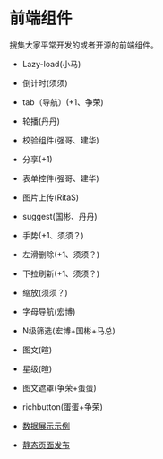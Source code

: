 前端组件
=======

搜集大家平常开发的或者开源的前端组件。


* Lazy-load(小马)
* 倒计时(须须)
* tab（导航）(+1、争荣)
* 轮播(丹丹)
* 校验组件(强哥、建华)
* 分享(+1)
* 表单控件(强哥、建华)
* 图片上传(RitaS)
* suggest(国彬、丹丹)
* 手势(+1、须须？)
* 左滑删除(+1、须须？)
* 下拉刷新(+1、须须？)
* 缩放(须须？)
* 字母导航(宏博)
* N级筛选(宏博+国彬+马总)


* 图文(暄)
* 星级(暄)
* 图文遮罩(争荣+蛋蛋)
* richbutton(蛋蛋+争荣)
* [数据展示示例](codedemo/dataoperate.md)
* [静态页面发布](codedemo/staticsite.md)
